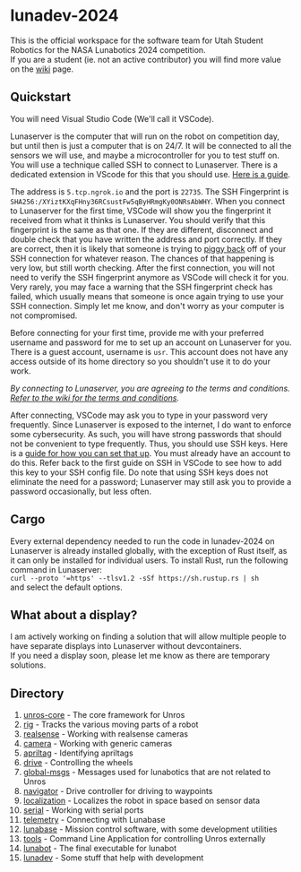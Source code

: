 # lunadev-2024

This is the official workspace for the software team for Utah Student Robotics for the NASA Lunabotics 2024 competition.  
If you are a student (ie. not an active contributor) you will find more value on the [wiki](https://github.com/utahrobotics/lunadev-2024/wiki) page.

## Quickstart

You will need Visual Studio Code (We'll call it VSCode).

Lunaserver is the computer that will run on the robot on competition day, but until then is just a computer that is on 24/7.
It will be connected to all the sensors we will use, and maybe a microcontroller for you to test stuff on. You will use a technique called SSH to connect to Lunaserver. There is a dedicated extension in VScode for this that you should use. [Here is a guide](https://code.visualstudio.com/docs/remote/ssh#_connect-to-a-remote-host).

The address is `5.tcp.ngrok.io` and the port is `22735`. The SSH Fingerprint is `SHA256:/XYiztKXqFHny36RCsustFw5qByHRmgKy0ONRsAbWHY`. When you connect to Lunaserver for the first time, VSCode will show you the fingerprint it received from what it thinks is Lunaserver. You should verify that this fingerprint is the same as that one. If they are different, disconnect and double check that you have written the address and port correctly. If they are correct, then it is likely that someone is trying to [piggy back](https://en.wikipedia.org/wiki/Man-in-the-middle_attack) off of your SSH connection for whatever reason. The chances of that happening is very low, but still worth checking. After the first connection, you will not need to verify the SSH fingerprint anymore as VSCode will check it for you. Very rarely, you may face a warning that the SSH fingerprint check has failed, which usually means that someone is once again trying to use your SSH connection. Simply let me know, and don't worry as your computer is not compromised.

Before connecting for your first time, provide me with your preferred username and password for me to set up an account on Lunaserver for you. There is a guest account, username is `usr`. This account does not have any access outside of its home directory so you shouldn't use it to do your work.

*By connecting to Lunaserver, you are agreeing to the terms and conditions. [Refer to the wiki for the terms and conditions](https://github.com/utahrobotics/lunadev-2024/wiki/Terms-and-Conditions).*

After connecting, VSCode may ask you to type in your password very frequently. Since Lunaserver is exposed to the internet, I do want to enforce some cybersecurity. As such, you will have strong passwords that should not be convenient to type frequently. Thus, you should use SSH keys. Here is a [guide for how you can set that up](https://www.digitalocean.com/community/tutorials/how-to-configure-ssh-key-based-authentication-on-a-linux-server). You must already have an account to do this. Refer back to the first guide on SSH in VSCode to see how to add this key to your SSH config file. Do note that using SSH keys does not eliminate the need for a password; Lunaserver may still ask you to provide a password occasionally, but less often.

## Cargo

Every external dependency needed to run the code in lunadev-2024 on Lunaserver is already installed globally, with the exception of Rust itself, as it can only be installed for individual users. To install Rust, run the following command in Lunaserver:  
`curl --proto '=https' --tlsv1.2 -sSf https://sh.rustup.rs | sh`  
and select the default options.

## What about a display?

I am actively working on finding a solution that will allow multiple people to have separate displays into Lunaserver without devcontainers.  
If you need a display soon, please let me know as there are temporary solutions.

## Directory

1. [unros-core](https://github.com/utahrobotics/lunadev-2024/tree/main/unros-core) - The core framework for Unros
2. [rig](https://github.com/utahrobotics/lunadev-2024/tree/main/rig) - Tracks the various moving parts of a robot
3. [realsense](https://github.com/utahrobotics/lunadev-2024/tree/main/realsense) - Working with realsense cameras
4. [camera](https://github.com/utahrobotics/lunadev-2024/tree/main/camera) - Working with generic cameras
5. [apriltag](https://github.com/utahrobotics/lunadev-2024/tree/main/apriltag) - Identifying apriltags
6. [drive](https://github.com/utahrobotics/lunadev-2024/tree/main/drive) - Controlling the wheels
7. [global-msgs](https://github.com/utahrobotics/lunadev-2024/tree/main/global-msgs) - Messages used for lunabotics that are not related to Unros
8. [navigator](https://github.com/utahrobotics/lunadev-2024/tree/main/navigator) - Drive controller for driving to waypoints
9. [localization](https://github.com/utahrobotics/lunadev-2024/tree/main/localization) - Localizes the robot in space based on sensor data
10. [serial](https://github.com/utahrobotics/lunadev-2024/tree/main/serial) - Working with serial ports
11. [telemetry](https://github.com/utahrobotics/lunadev-2024/tree/main/telemetry) - Connecting with Lunabase
12. [lunabase](https://github.com/utahrobotics/lunadev-2024/tree/main/lunabase) - Mission control software, with some development utilities
13. [tools](https://github.com/utahrobotics/lunadev-2024/tree/main/tools) - Command Line Application for controlling Unros externally
14. [lunabot](https://github.com/utahrobotics/lunadev-2024/tree/main/lunabot) - The final executable for lunabot
15. [lunadev](https://github.com/utahrobotics/lunadev-2024/tree/main/lunadev) - Some stuff that help with development
